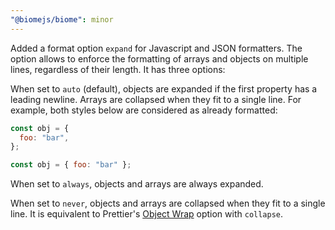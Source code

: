 ```yaml
---
"@biomejs/biome": minor
---
```


Added a format option `expand` for Javascript and JSON formatters.
The option allows to enforce the formatting of arrays and objects on multiple lines, regardless of their length.
It has three options:

When set to `auto` (default), objects are expanded if the first property has a leading newline.
Arrays are collapsed when they fit to a single line.
For example, both styles below are considered as already formatted:

```js
const obj = {
  foo: "bar",
};
```

```js
const obj = { foo: "bar" };
```

When set to `always`, objects and arrays are always expanded.

When set to `never`, objects and arrays are collapsed when they fit to a single line.
It is equivalent to Prettier's [Object Wrap](https://prettier.io/docs/options#object-wrap) option with `collapse`.
